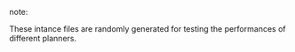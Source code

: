 note:

These intance files are randomly generated for testing the performances of different planners.